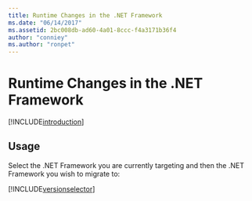 ```yaml
---
title: Runtime Changes in the .NET Framework
ms.date: "06/14/2017"
ms.assetid: 2bc008db-ad60-4a01-8ccc-f4a3171b36f4
author: "conniey"
ms.author: "ronpet"
---
```


# Runtime Changes in the .NET Framework

[!INCLUDE[introduction](../../../../includes/migration-guide/runtime/introduction.md)]
## Usage
Select the .NET Framework you are currently targeting and then the .NET Framework you wish to migrate to:

[!INCLUDE[versionselector](../../../../includes/migration-guide/runtime/versionselector.md)]
